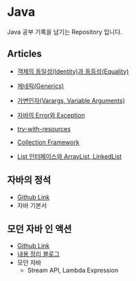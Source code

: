 # Java

Java 공부 기록을 남기는 Repository 입니다.



## Articles

- [객체의 동일성(Identity)과 동등성(Equality)](https://ykmxxi.github.io/%EC%9E%90%EB%B0%94/java-identity-equality/)
- [제네릭(Generics)](https://ykmxxi.github.io/%EC%9E%90%EB%B0%94/java-generics/)
- [가변인자(Varargs, Variable Arguments)](https://ykmxxi.github.io//%EC%9E%90%EB%B0%94/java-varargs/)
- [자바의 Error와 Exception](https://ykmxxi.github.io/%EC%9E%90%EB%B0%94/java-error-exception/)

- [try-with-resources](https://ykmxxi.github.io/%EC%9E%90%EB%B0%94/java-try-with-resources/)
- [Collection Framework](https://ykmxxi.github.io/%EC%9E%90%EB%B0%94/java-collection-framework/)

- [List 인터페이스와 ArrayList, LinkedList](https://ykmxxi.github.io/%EC%9E%90%EB%B0%94/java-list-arraylist-linkedlist/)



## 자바의 정석

- [Github Link](https://github.com/ykmxxi/Java/tree/main/StandardOfJava)
- 자바 기본서



## 모던 자바 인 액션

- [Github Link](https://github.com/ykmxxi/Java/tree/main/ModernJavaInAction)
- [내용 정리 블로그](https://ykmxxi.github.io/categories/#modern-java-in-action)
- 모던 자바
  - Stream API, Lambda Expression